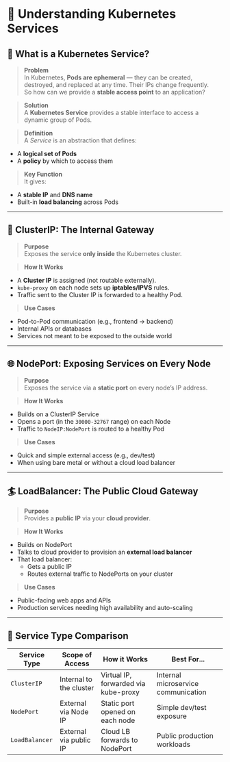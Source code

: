 # 🔧 Understanding Kubernetes Services

## 🧩 What is a Kubernetes Service?

> **Problem**  
> In Kubernetes, **Pods are ephemeral** — they can be created, destroyed, and replaced at any time. Their IPs change frequently.  
> So how can we provide a **stable access point** to an application?

> **Solution**  
> A **Kubernetes Service** provides a stable interface to access a dynamic group of Pods.

> **Definition**  
> A _Service_ is an abstraction that defines:

- A **logical set of Pods**
- A **policy** by which to access them

> **Key Function**  
> It gives:

- A **stable IP** and **DNS name**
- Built-in **load balancing** across Pods

---

## 🚪 ClusterIP: The Internal Gateway

> **Purpose**  
> Exposes the service **only inside** the Kubernetes cluster.

> **How It Works**

- A **Cluster IP** is assigned (not routable externally).
- `kube-proxy` on each node sets up **iptables/IPVS** rules.
- Traffic sent to the Cluster IP is forwarded to a healthy Pod.

> **Use Cases**

- Pod-to-Pod communication (e.g., frontend → backend)
- Internal APIs or databases
- Services not meant to be exposed to the outside world

---

## 🌐 NodePort: Exposing Services on Every Node

> **Purpose**  
> Exposes the service via a **static port** on every node’s IP address.

> **How It Works**

- Builds on a ClusterIP Service
- Opens a port (in the `30000-32767` range) on each Node
- Traffic to `NodeIP:NodePort` is routed to a healthy Pod

> **Use Cases**

- Quick and simple external access (e.g., dev/test)
- When using bare metal or without a cloud load balancer

---

## 🏄 LoadBalancer: The Public Cloud Gateway

> **Purpose**  
> Provides a **public IP** via your **cloud provider**.

> **How It Works**

- Builds on NodePort
- Talks to cloud provider to provision an **external load balancer**
- That load balancer:
  - Gets a public IP
  - Routes external traffic to NodePorts on your cluster

> **Use Cases**

- Public-facing web apps and APIs
- Production services needing high availability and auto-scaling

---

## 🧮 Service Type Comparison

| Service Type   | Scope of Access         | How it Works                             | Best For...                            |
| -------------- | ----------------------- | ---------------------------------------- | -------------------------------------- |
| `ClusterIP`    | Internal to the cluster | Virtual IP, forwarded via kube-proxy     | Internal microservice communication    |
| `NodePort`     | External via Node IP    | Static port opened on each node          | Simple dev/test exposure               |
| `LoadBalancer` | External via public IP  | Cloud LB forwards to NodePort            | Public production workloads            |

